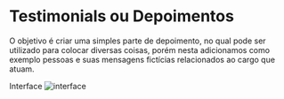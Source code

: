 # Testimonials ou Depoimentos

O objetivo é criar uma simples parte de depoimento, no qual pode ser utilizado para colocar diversas coisas, porém nesta adicionamos como exemplo 
pessoas e suas mensagens fictícias relacionados ao cargo que atuam.

Interface
![interface](https://user-images.githubusercontent.com/86536293/126218507-ca8c1b3a-851b-4bc4-9cfd-52e1d87f8b26.png)
